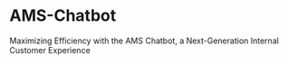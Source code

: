 # AMS-Chatbot
Maximizing Efficiency with the AMS Chatbot, a Next-Generation Internal Customer Experience
